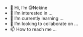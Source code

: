 - 👋 Hi, I’m @Nekine
- 👀 I’m interested in ...
- 🌱 I’m currently learning ...
- 💞️ I’m looking to collaborate on ...
- 📫 How to reach me ...

<!---
Nekine/Nekine is a ✨ special ✨ repository because its `README.md` (this file) appears on your GitHub profile.
You can click the Preview link to take a look at your changes.
--->
